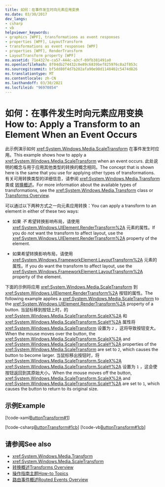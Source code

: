 ```yaml
---
title: 如何：在事件发生时向元素应用变换
ms.date: 03/30/2017
dev_langs:
- csharp
- vb
helpviewer_keywords:
- graphics [WPF], transformations as event responses
- properties [WPF], LayoutTransform
- transformations as event responses [WPF]
- properties [WPF], RenderTransform
- LayoutTransform property [WPF]
ms.assetid: 71e4327e-ca57-444c-a3cf-09fb381491a0
ms.openlocfilehash: 8f04db274432c0e89c6839bef825976c8a2f853c
ms.sourcegitcommit: bf5dd80f4d7b202afa90e90d1148402c5474d826
ms.translationtype: MT
ms.contentlocale: zh-CN
ms.lasthandoff: 03/30/2021
ms.locfileid: "96970854"
---
```

# <a name="how-to-apply-a-transform-to-an-element-when-an-event-occurs"></a><span data-ttu-id="dd5bc-102">如何：在事件发生时向元素应用变换</span><span class="sxs-lookup"><span data-stu-id="dd5bc-102">How to: Apply a Transform to an Element When an Event Occurs</span></span>
<span data-ttu-id="dd5bc-103">此示例演示如何 <xref:System.Windows.Media.ScaleTransform> 在事件发生时应用。</span><span class="sxs-lookup"><span data-stu-id="dd5bc-103">This example shows how to apply a <xref:System.Windows.Media.ScaleTransform> when an event occurs.</span></span> <span data-ttu-id="dd5bc-104">此处说明的概念与用于应用其他类型的转换的概念相同。</span><span class="sxs-lookup"><span data-stu-id="dd5bc-104">The concept that is shown here is the same that you use for applying other types of transformations.</span></span> <span data-ttu-id="dd5bc-105">有关可用转换类型的详细信息，请参阅 <xref:System.Windows.Media.Transform> 类或 [转换概述](transforms-overview.md)。</span><span class="sxs-lookup"><span data-stu-id="dd5bc-105">For more information about the available types of transformations, see the <xref:System.Windows.Media.Transform> class or [Transforms Overview](transforms-overview.md).</span></span>  
  
 <span data-ttu-id="dd5bc-106">可以通过以下两种方式之一向元素应用转换：</span><span class="sxs-lookup"><span data-stu-id="dd5bc-106">You can apply a transform to an element in either of these two ways:</span></span>  
  
- <span data-ttu-id="dd5bc-107">如果 *不* 希望转换影响布局，请使用 <xref:System.Windows.UIElement.RenderTransform%2A> 元素的属性。</span><span class="sxs-lookup"><span data-stu-id="dd5bc-107">If you do *not* want the transform to affect layout, use the <xref:System.Windows.UIElement.RenderTransform%2A> property of the element.</span></span>  
  
- <span data-ttu-id="dd5bc-108">如果希望转换影响布局，请使用 <xref:System.Windows.FrameworkElement.LayoutTransform%2A> 元素的属性。</span><span class="sxs-lookup"><span data-stu-id="dd5bc-108">If you do want the transform to affect layout, use the <xref:System.Windows.FrameworkElement.LayoutTransform%2A> property of the element.</span></span>  
  
 <span data-ttu-id="dd5bc-109">下面的示例将应用 <xref:System.Windows.Media.ScaleTransform> 到 <xref:System.Windows.UIElement.RenderTransform%2A> 按钮的属性。</span><span class="sxs-lookup"><span data-stu-id="dd5bc-109">The following example applies a <xref:System.Windows.Media.ScaleTransform> to the <xref:System.Windows.UIElement.RenderTransform%2A> property of a button.</span></span> <span data-ttu-id="dd5bc-110">当鼠标移到按钮上时，的 <xref:System.Windows.Media.ScaleTransform.ScaleX%2A> 和 <xref:System.Windows.Media.ScaleTransform.ScaleY%2A> 属性将 <xref:System.Windows.Media.ScaleTransform> 设置为 `2` ，这将导致按钮变大。</span><span class="sxs-lookup"><span data-stu-id="dd5bc-110">When the mouse moves over the button, the <xref:System.Windows.Media.ScaleTransform.ScaleX%2A> and <xref:System.Windows.Media.ScaleTransform.ScaleY%2A> properties of the <xref:System.Windows.Media.ScaleTransform> are set to `2`, which causes the button to become larger.</span></span> <span data-ttu-id="dd5bc-111">当鼠标移出按钮时，将 <xref:System.Windows.Media.ScaleTransform.ScaleX%2A> <xref:System.Windows.Media.ScaleTransform.ScaleY%2A> 设置为 `1` ，这会使按钮返回到其原始大小。</span><span class="sxs-lookup"><span data-stu-id="dd5bc-111">When the mouse moves off the button, <xref:System.Windows.Media.ScaleTransform.ScaleX%2A> and <xref:System.Windows.Media.ScaleTransform.ScaleY%2A> are set to `1`, which causes the button to return to its original size.</span></span>  
  
## <a name="example"></a><span data-ttu-id="dd5bc-112">示例</span><span class="sxs-lookup"><span data-stu-id="dd5bc-112">Example</span></span>  
 [!code-xaml[ButtonTransform#1](~/samples/snippets/csharp/VS_Snippets_Wpf/ButtonTransform/CSharp/ButtonTransformExample.xaml#1)]  
  
 [!code-csharp[ButtonTransform#1cb](~/samples/snippets/csharp/VS_Snippets_Wpf/ButtonTransform/CSharp/ButtonTransformExample.xaml.cs#1cb)]
 [!code-vb[ButtonTransform#1cb](~/samples/snippets/visualbasic/VS_Snippets_Wpf/ButtonTransform/VisualBasic/ButtonTransformExample.xaml.vb#1cb)]  
  
## <a name="see-also"></a><span data-ttu-id="dd5bc-113">请参阅</span><span class="sxs-lookup"><span data-stu-id="dd5bc-113">See also</span></span>

- <xref:System.Windows.Media.Transform>
- <xref:System.Windows.Media.ScaleTransform>
- [<span data-ttu-id="dd5bc-114">转换概述</span><span class="sxs-lookup"><span data-stu-id="dd5bc-114">Transforms Overview</span></span>](transforms-overview.md)
- [<span data-ttu-id="dd5bc-115">操作指南主题</span><span class="sxs-lookup"><span data-stu-id="dd5bc-115">How-to Topics</span></span>](transformations-how-to-topics.md)
- [<span data-ttu-id="dd5bc-116">路由事件概述</span><span class="sxs-lookup"><span data-stu-id="dd5bc-116">Routed Events Overview</span></span>](../advanced/routed-events-overview.md)
